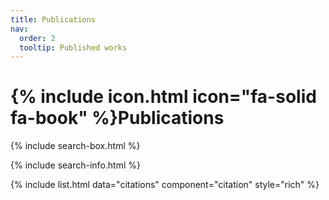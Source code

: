```yaml
---
title: Publications
nav:
  order: 2
  tooltip: Published works
---
```


# {% include icon.html icon="fa-solid fa-book" %}Publications

<!-- ## All -->

{% include search-box.html %}

{% include search-info.html %}

{% include list.html data="citations" component="citation" style="rich" %}

